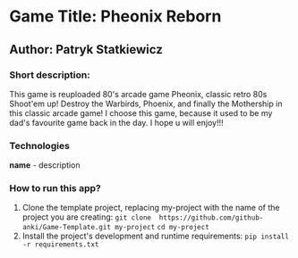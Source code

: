 # Game Title: Pheonix Reborn
## Author: Patryk Statkiewicz
### Short description:
This game is reuploaded 80's arcade game Pheonix, classic retro 80s Shoot'em up! 
Destroy the Warbirds, Phoenix, and finally the Mothership in this classic arcade game!
I choose this game, because it used to be my dad's favourite game back in the day.
I hope u will enjoy!!!
### Technologies
**name** - description
### How to run this app?
1. Clone the template project, replacing my-project with the name of the project you are creating: 
`git clone  https://github.com/github-anki/Game-Template.git my-project`
`cd my-project `
2. Install the project's development and runtime requirements:
`pip install -r requirements.txt`